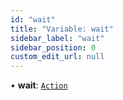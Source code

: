 ```yaml
---
id: "wait"
title: "Variable: wait"
sidebar_label: "wait"
sidebar_position: 0
custom_edit_url: null
---
```


• **wait**: [`Action`](../interfaces/Action.md)
